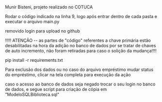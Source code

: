 Munir Bisteni, projeto realizado no COTUCA

Rodar o código indicado na linha 9, logo após entrar dentro de cada pasta e executar o arquivo main.py 

removido login para upload no github

!!!!! ATENÇÃO -- as partes de "código" referentes a chave primária estão desabilitadas na hora da adição no 
banco de dados por se tratar de chaves de auto incremento, não foram retiradas para caso o solição da mudança!!!!

pip install -r requirements.txt

Para exclusão dos dados ou no caso do arquivo empréstimo mudar status do empréstimo, clicar na tela completa para execução da ação

caso o acesso ao banco de dados seja negado trocar o seu login no banco de dados, e segue script para criação de cópia em "ModeloSQLBiblioteca.sql"
